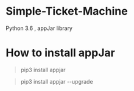 # Simple-Ticket-Machine
Python 3.6 , appJar library


# How to install appJar
> pip3 install appjar


> pip3 install appjar --upgrade
